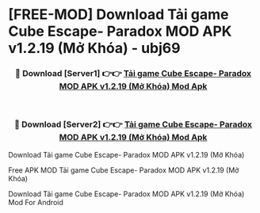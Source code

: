 # [FREE-MOD] Download Tải game Cube Escape- Paradox MOD APK v1.2.19 (Mở Khóa) - ubj69


<div align="center">
<h3>🔴 Download [Server1] 👉👉 <a href="https://apk-comot.site?title=Tải_game_Cube_Escape-_Paradox_MOD_APK_v1.2.19_(Mở_Khóa)">Tải game Cube Escape- Paradox MOD APK v1.2.19 (Mở Khóa) Mod Apk</a></h3><br>

<h3>🔴 Download [Server2] 👉👉 <a href="https://apk-comot.site?title=Tải_game_Cube_Escape-_Paradox_MOD_APK_v1.2.19_(Mở_Khóa)">Tải game Cube Escape- Paradox MOD APK v1.2.19 (Mở Khóa) Mod Apk</a></h3>
</div>



Download Tải game Cube Escape- Paradox MOD APK v1.2.19 (Mở Khóa) 

Free APK MOD Tải game Cube Escape- Paradox MOD APK v1.2.19 (Mở Khóa) 

Download Tải game Cube Escape- Paradox MOD APK v1.2.19 (Mở Khóa) Mod For Android
